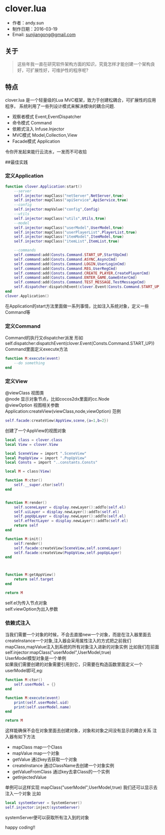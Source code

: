 clover.lua
=========================
* 作者：andy.sun
* 制作日期：2016-03-19
* Email: sunjiangong@gmail.com

关于
------------------------
> 这些年我一直在研究软件架构方面的知识，究竟怎样才能创建一个架构良好，可扩展性好，可维护性的程序呢?
	
	
## 特点

clover.lua 是一个轻量级的Lua MVC框架，致力于创建松耦合，可扩展性的应用程序，
系统利用了一些列设计模式来解决模块的耦合问题.

- 观察者模式 Event,EventDispatcher
- 命令模式 Command
- 依赖式注入 Infuse.Injector
- MVC模式 Model,Collection,View
- Facade模式 Application

令你开发起来能行云流水，一发而不可收拾

##最佳实践

### 定义Application
``` lua
function clover.Application:start()
	--server
	self.injector:mapClass("netServer",NetServer,true)
	self.injector:mapClass("apiService",ApiService,true)
	--config
	self.injector:mapValue("config",Config)
	--utils
	self.injector:mapClass("utils",Utils,true)
	--model
	self.injector:mapClass("userModel",UserModel,true)
	self.injector:mapClass("userPlayerList",PlayerList,true)
	self.injector:mapClass("itemModel",ItemModel,true)
	self.injector:mapClass("itemList",ItemList,true)

	--commands
	self.command:add(Consts.Command.START_UP,StartUpCmd)
	self.command:add(Consts.Command.ASYNC,AsyncCmd)
	self.command:add(Consts.Command.LOGIN,UserLoginCmd)
	self.command:add(Consts.Command.REG,UserRegCmd)
	self.command:add(Consts.Command.CREATE_PLAYER,CreatePlayerCmd)
	self.command:add(Consts.Command.ENTER_GAME,GameEnterCmd)
	self.command:add(Consts.Command.TEST_MESSAGE,TestMessageCmd)
	self.dispatcher:dispatchEvent(clover.Event(Consts.Command.START_UP))
end 
clover.Application()
```
在Application的start方法里面做一系列事情，比如注入系统对象，定义一些Command等

### 定义Command
Command的执行又dispatcher派发
形如self.dispatcher:dispatchEvent(clover.Event(Consts.Command.START_UP))
Command里面定义execute方法
``` lua
function M:execute(event)
	--do something
end 
```
### 定义View
@viewClass 视图类<br> 
@node 显示对象节点，比如cocos2dx里面的cc.Node<br> 
@viewOption 视图相关参数<br> 
Application:createView(viewClass,node,viewOption)
范例
``` lua
self.facade:createView(AppView,scene,{a=1,b=2})
```
创建了一个AppView的视图对象

``` lua
local class = clover.class
local View = clover.View

local SceneView = import ".SceneView"
local PopUpView = import ".PopUpView"
local Consts = import "..constants.Consts"

local M = class(View)

function M:ctor()
	self.__super.ctor(self)
end 


function M:render()
	self.sceneLayer = display.newLayer():addTo(self.el)
	self.uiLayer = display.newLayer():addTo(self.el)
	self.popUpLayer = display.newLayer():addTo(self.el)
	self.effectLayer = display.newLayer():addTo(self.el)
	return self
end 

function M:init()
	self:render()
	self.facade:createView(SceneView,self.sceneLayer)
	self.facade:createView(PopUpView,self.popUpLayer)
end 



function M:getAppView()
	return self.target
end 

return M
```
self.el为传入节点对象<br> 
self.viewOption为出入参数<br> 

### 依赖式注入

当我们需要一个对象的时候，不会去直接new一个对象，而是在注入器里面去
createInstance一个对象,注入器会采用属性注入的方式把之前我们mapClass,mapValue注入到系统的所有对象注入进新的对象实例
比如我们在前面<br>
self.injector:mapClass("userModel",UserModel,true)<br>
UserModel模型对象是一个单例<br>
如果我们需要创建的对象需要引用到它，只需要在构造函数里面定义一个userModel即可,eg:

``` lua
function M:ctor()
	self.userModel = {}
end 

function M:execute(event)
	print(self.userModel.uid)
	print(self.userModel.name)
end 

return M
```
这样能确保不会在对象里面去创建对象，对象和对象之间没有显示的耦合关系
注入器有如下方法
- mapClass map一个Class
- mapValue map一个对象
- getValue 通过key去获取一个对象
- createInstance 通过ClassName去创建一个对象实例
- getValueFromClass 通过key去拿Class的一个实例
- getInjectedValue 

单例可以这样实现 mapClass("userModel",UserModel,true)
我们还可以显示去注入一个对象
比如

``` lua
local systemServer = SystemServer()
self.injector:inject(systemServer)
```
systemServer便可以获取所有注入到的对象


happy coding!!





